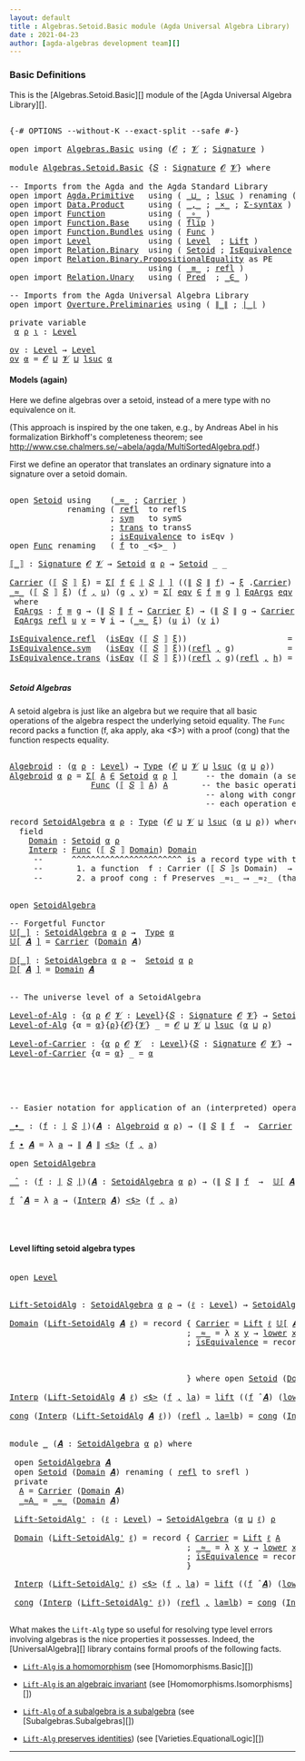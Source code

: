 ```yaml
---
layout: default
title : Algebras.Setoid.Basic module (Agda Universal Algebra Library)
date : 2021-04-23
author: [agda-algebras development team][]
---
```


### Basic Definitions

This is the [Algebras.Setoid.Basic][] module of the [Agda Universal Algebra Library][].

<pre class="Agda">

<a id="283" class="Symbol">{-#</a> <a id="287" class="Keyword">OPTIONS</a> <a id="295" class="Pragma">--without-K</a> <a id="307" class="Pragma">--exact-split</a> <a id="321" class="Pragma">--safe</a> <a id="328" class="Symbol">#-}</a>

<a id="333" class="Keyword">open</a> <a id="338" class="Keyword">import</a> <a id="345" href="Algebras.Basic.html" class="Module">Algebras.Basic</a> <a id="360" class="Keyword">using</a> <a id="366" class="Symbol">(</a><a id="367" href="Algebras.Basic.html#1210" class="Generalizable">𝓞</a> <a id="369" class="Symbol">;</a> <a id="371" href="Algebras.Basic.html#1212" class="Generalizable">𝓥</a> <a id="373" class="Symbol">;</a> <a id="375" href="Algebras.Basic.html#3576" class="Function">Signature</a> <a id="385" class="Symbol">)</a>

<a id="388" class="Keyword">module</a> <a id="395" href="Algebras.Setoid.Basic.html" class="Module">Algebras.Setoid.Basic</a> <a id="417" class="Symbol">{</a><a id="418" href="Algebras.Setoid.Basic.html#418" class="Bound">𝑆</a> <a id="420" class="Symbol">:</a> <a id="422" href="Algebras.Basic.html#3576" class="Function">Signature</a> <a id="432" href="Algebras.Basic.html#1210" class="Generalizable">𝓞</a> <a id="434" href="Algebras.Basic.html#1212" class="Generalizable">𝓥</a><a id="435" class="Symbol">}</a> <a id="437" class="Keyword">where</a>

<a id="444" class="Comment">-- Imports from the Agda and the Agda Standard Library</a>
<a id="499" class="Keyword">open</a> <a id="504" class="Keyword">import</a> <a id="511" href="Agda.Primitive.html" class="Module">Agda.Primitive</a>   <a id="528" class="Keyword">using</a> <a id="534" class="Symbol">(</a> <a id="536" href="Agda.Primitive.html#810" class="Primitive Operator">_⊔_</a> <a id="540" class="Symbol">;</a> <a id="542" href="Agda.Primitive.html#780" class="Primitive">lsuc</a> <a id="547" class="Symbol">)</a> <a id="549" class="Keyword">renaming</a> <a id="558" class="Symbol">(</a> <a id="560" href="Agda.Primitive.html#326" class="Primitive">Set</a> <a id="564" class="Symbol">to</a> <a id="567" class="Primitive">Type</a> <a id="572" class="Symbol">)</a>
<a id="574" class="Keyword">open</a> <a id="579" class="Keyword">import</a> <a id="586" href="Data.Product.html" class="Module">Data.Product</a>     <a id="603" class="Keyword">using</a> <a id="609" class="Symbol">(</a> <a id="611" href="Agda.Builtin.Sigma.html#236" class="InductiveConstructor Operator">_,_</a> <a id="615" class="Symbol">;</a> <a id="617" href="Data.Product.html#1167" class="Function Operator">_×_</a> <a id="621" class="Symbol">;</a> <a id="623" href="Data.Product.html#916" class="Function">Σ-syntax</a> <a id="632" class="Symbol">)</a>
<a id="634" class="Keyword">open</a> <a id="639" class="Keyword">import</a> <a id="646" href="Function.html" class="Module">Function</a>         <a id="663" class="Keyword">using</a> <a id="669" class="Symbol">(</a> <a id="671" href="Function.Base.html#1031" class="Function Operator">_∘_</a> <a id="675" class="Symbol">)</a>
<a id="677" class="Keyword">open</a> <a id="682" class="Keyword">import</a> <a id="689" href="Function.Base.html" class="Module">Function.Base</a>    <a id="706" class="Keyword">using</a> <a id="712" class="Symbol">(</a> <a id="714" href="Function.Base.html#1554" class="Function">flip</a> <a id="719" class="Symbol">)</a>
<a id="721" class="Keyword">open</a> <a id="726" class="Keyword">import</a> <a id="733" href="Function.Bundles.html" class="Module">Function.Bundles</a> <a id="750" class="Keyword">using</a> <a id="756" class="Symbol">(</a> <a id="758" href="Function.Bundles.html#1868" class="Record">Func</a> <a id="763" class="Symbol">)</a>
<a id="765" class="Keyword">open</a> <a id="770" class="Keyword">import</a> <a id="777" href="Level.html" class="Module">Level</a>            <a id="794" class="Keyword">using</a> <a id="800" class="Symbol">(</a> <a id="802" href="Agda.Primitive.html#597" class="Postulate">Level</a>  <a id="809" class="Symbol">;</a> <a id="811" href="Level.html#400" class="Record">Lift</a> <a id="816" class="Symbol">)</a>
<a id="818" class="Keyword">open</a> <a id="823" class="Keyword">import</a> <a id="830" href="Relation.Binary.html" class="Module">Relation.Binary</a>  <a id="847" class="Keyword">using</a> <a id="853" class="Symbol">(</a> <a id="855" href="Relation.Binary.Bundles.html#1009" class="Record">Setoid</a> <a id="862" class="Symbol">;</a> <a id="864" href="Relation.Binary.Structures.html#1522" class="Record">IsEquivalence</a> <a id="878" class="Symbol">)</a>
<a id="880" class="Keyword">open</a> <a id="885" class="Keyword">import</a> <a id="892" href="Relation.Binary.PropositionalEquality.html" class="Module">Relation.Binary.PropositionalEquality</a> <a id="930" class="Symbol">as</a> <a id="933" class="Module">PE</a>
                             <a id="965" class="Keyword">using</a> <a id="971" class="Symbol">(</a> <a id="973" href="Agda.Builtin.Equality.html#151" class="Datatype Operator">_≡_</a> <a id="977" class="Symbol">;</a> <a id="979" href="Agda.Builtin.Equality.html#208" class="InductiveConstructor">refl</a> <a id="984" class="Symbol">)</a>
<a id="986" class="Keyword">open</a> <a id="991" class="Keyword">import</a> <a id="998" href="Relation.Unary.html" class="Module">Relation.Unary</a>   <a id="1015" class="Keyword">using</a> <a id="1021" class="Symbol">(</a> <a id="1023" href="Relation.Unary.html#1101" class="Function">Pred</a>  <a id="1029" class="Symbol">;</a> <a id="1031" href="Relation.Unary.html#1523" class="Function Operator">_∈_</a> <a id="1035" class="Symbol">)</a>

<a id="1038" class="Comment">-- Imports from the Agda Universal Algebra Library</a>
<a id="1089" class="Keyword">open</a> <a id="1094" class="Keyword">import</a> <a id="1101" href="Overture.Preliminaries.html" class="Module">Overture.Preliminaries</a> <a id="1124" class="Keyword">using</a> <a id="1130" class="Symbol">(</a> <a id="1132" href="Overture.Preliminaries.html#4193" class="Function Operator">∥_∥</a> <a id="1136" class="Symbol">;</a> <a id="1138" href="Overture.Preliminaries.html#4155" class="Function Operator">∣_∣</a> <a id="1142" class="Symbol">)</a>

<a id="1145" class="Keyword">private</a> <a id="1153" class="Keyword">variable</a>
 <a id="1163" href="Algebras.Setoid.Basic.html#1163" class="Generalizable">α</a> <a id="1165" href="Algebras.Setoid.Basic.html#1165" class="Generalizable">ρ</a> <a id="1167" href="Algebras.Setoid.Basic.html#1167" class="Generalizable">ι</a> <a id="1169" class="Symbol">:</a> <a id="1171" href="Agda.Primitive.html#597" class="Postulate">Level</a>

<a id="ov"></a><a id="1178" href="Algebras.Setoid.Basic.html#1178" class="Function">ov</a> <a id="1181" class="Symbol">:</a> <a id="1183" href="Agda.Primitive.html#597" class="Postulate">Level</a> <a id="1189" class="Symbol">→</a> <a id="1191" href="Agda.Primitive.html#597" class="Postulate">Level</a>
<a id="1197" href="Algebras.Setoid.Basic.html#1178" class="Function">ov</a> <a id="1200" href="Algebras.Setoid.Basic.html#1200" class="Bound">α</a> <a id="1202" class="Symbol">=</a> <a id="1204" href="Algebras.Setoid.Basic.html#432" class="Bound">𝓞</a> <a id="1206" href="Agda.Primitive.html#810" class="Primitive Operator">⊔</a> <a id="1208" href="Algebras.Setoid.Basic.html#434" class="Bound">𝓥</a> <a id="1210" href="Agda.Primitive.html#810" class="Primitive Operator">⊔</a> <a id="1212" href="Agda.Primitive.html#780" class="Primitive">lsuc</a> <a id="1217" href="Algebras.Setoid.Basic.html#1200" class="Bound">α</a>
</pre>

#### Models (again)

Here we define algebras over a setoid, instead of a mere type with no equivalence on it.

(This approach is inspired by the one taken, e.g., by Andreas Abel in his formalization Birkhoff's completeness theorem; see http://www.cse.chalmers.se/~abela/agda/MultiSortedAlgebra.pdf.)

First we define an operator that translates an ordinary signature into a signature over a setoid domain.

<pre class="Agda">

<a id="1652" class="Keyword">open</a> <a id="1657" href="Relation.Binary.Bundles.html#1009" class="Module">Setoid</a> <a id="1664" class="Keyword">using</a>    <a id="1673" class="Symbol">(</a><a id="1674" href="Relation.Binary.Bundles.html#1098" class="Field Operator">_≈_</a> <a id="1678" class="Symbol">;</a> <a id="1680" href="Relation.Binary.Bundles.html#1072" class="Field">Carrier</a> <a id="1688" class="Symbol">)</a>
            <a id="1702" class="Keyword">renaming</a> <a id="1711" class="Symbol">(</a> <a id="1713" href="Relation.Binary.Structures.html#1568" class="Function">refl</a>  <a id="1719" class="Symbol">to</a> <a id="1722" class="Function">reflS</a>
                     <a id="1749" class="Symbol">;</a> <a id="1751" href="Relation.Binary.Structures.html#1594" class="Function">sym</a>   <a id="1757" class="Symbol">to</a> <a id="1760" class="Function">symS</a>
                     <a id="1786" class="Symbol">;</a> <a id="1788" href="Relation.Binary.Structures.html#1620" class="Function">trans</a> <a id="1794" class="Symbol">to</a> <a id="1797" class="Function">transS</a>
                     <a id="1825" class="Symbol">;</a> <a id="1827" href="Relation.Binary.Bundles.html#1132" class="Field">isEquivalence</a> <a id="1841" class="Symbol">to</a> <a id="1844" class="Field">isEqv</a> <a id="1850" class="Symbol">)</a>
<a id="1852" class="Keyword">open</a> <a id="1857" href="Function.Bundles.html#1868" class="Module">Func</a> <a id="1862" class="Keyword">renaming</a>   <a id="1873" class="Symbol">(</a> <a id="1875" href="Function.Bundles.html#1919" class="Field">f</a> <a id="1877" class="Symbol">to</a> <a id="1880" class="Field">_&lt;$&gt;_</a> <a id="1886" class="Symbol">)</a>

<a id="⟦_⟧"></a><a id="1889" href="Algebras.Setoid.Basic.html#1889" class="Function Operator">⟦_⟧</a> <a id="1893" class="Symbol">:</a> <a id="1895" href="Algebras.Basic.html#3576" class="Function">Signature</a> <a id="1905" href="Algebras.Setoid.Basic.html#432" class="Bound">𝓞</a> <a id="1907" href="Algebras.Setoid.Basic.html#434" class="Bound">𝓥</a> <a id="1909" class="Symbol">→</a> <a id="1911" href="Relation.Binary.Bundles.html#1009" class="Record">Setoid</a> <a id="1918" href="Algebras.Setoid.Basic.html#1163" class="Generalizable">α</a> <a id="1920" href="Algebras.Setoid.Basic.html#1165" class="Generalizable">ρ</a> <a id="1922" class="Symbol">→</a> <a id="1924" href="Relation.Binary.Bundles.html#1009" class="Record">Setoid</a> <a id="1931" class="Symbol">_</a> <a id="1933" class="Symbol">_</a>

<a id="1936" href="Relation.Binary.Bundles.html#1072" class="Field">Carrier</a> <a id="1944" class="Symbol">(</a><a id="1945" href="Algebras.Setoid.Basic.html#1889" class="Function Operator">⟦</a> <a id="1947" href="Algebras.Setoid.Basic.html#1947" class="Bound">𝑆</a> <a id="1949" href="Algebras.Setoid.Basic.html#1889" class="Function Operator">⟧</a> <a id="1951" href="Algebras.Setoid.Basic.html#1951" class="Bound">ξ</a><a id="1952" class="Symbol">)</a> <a id="1954" class="Symbol">=</a> <a id="1956" href="Data.Product.html#916" class="Function">Σ[</a> <a id="1959" href="Algebras.Setoid.Basic.html#1959" class="Bound">f</a> <a id="1961" href="Data.Product.html#916" class="Function">∈</a> <a id="1963" href="Overture.Preliminaries.html#4155" class="Function Operator">∣</a> <a id="1965" href="Algebras.Setoid.Basic.html#1947" class="Bound">𝑆</a> <a id="1967" href="Overture.Preliminaries.html#4155" class="Function Operator">∣</a> <a id="1969" href="Data.Product.html#916" class="Function">]</a> <a id="1971" class="Symbol">((</a><a id="1973" href="Overture.Preliminaries.html#4193" class="Function Operator">∥</a> <a id="1975" href="Algebras.Setoid.Basic.html#1947" class="Bound">𝑆</a> <a id="1977" href="Overture.Preliminaries.html#4193" class="Function Operator">∥</a> <a id="1979" href="Algebras.Setoid.Basic.html#1959" class="Bound">f</a><a id="1980" class="Symbol">)</a> <a id="1982" class="Symbol">→</a> <a id="1984" href="Algebras.Setoid.Basic.html#1951" class="Bound">ξ</a> <a id="1986" class="Symbol">.</a><a id="1987" href="Relation.Binary.Bundles.html#1072" class="Field">Carrier</a><a id="1994" class="Symbol">)</a>
<a id="1996" href="Relation.Binary.Bundles.html#1098" class="Field Operator">_≈_</a> <a id="2000" class="Symbol">(</a><a id="2001" href="Algebras.Setoid.Basic.html#1889" class="Function Operator">⟦</a> <a id="2003" href="Algebras.Setoid.Basic.html#2003" class="Bound">𝑆</a> <a id="2005" href="Algebras.Setoid.Basic.html#1889" class="Function Operator">⟧</a> <a id="2007" href="Algebras.Setoid.Basic.html#2007" class="Bound">ξ</a><a id="2008" class="Symbol">)</a> <a id="2010" class="Symbol">(</a><a id="2011" href="Algebras.Setoid.Basic.html#2011" class="Bound">f</a> <a id="2013" href="Agda.Builtin.Sigma.html#236" class="InductiveConstructor Operator">,</a> <a id="2015" href="Algebras.Setoid.Basic.html#2015" class="Bound">u</a><a id="2016" class="Symbol">)</a> <a id="2018" class="Symbol">(</a><a id="2019" href="Algebras.Setoid.Basic.html#2019" class="Bound">g</a> <a id="2021" href="Agda.Builtin.Sigma.html#236" class="InductiveConstructor Operator">,</a> <a id="2023" href="Algebras.Setoid.Basic.html#2023" class="Bound">v</a><a id="2024" class="Symbol">)</a> <a id="2026" class="Symbol">=</a> <a id="2028" href="Data.Product.html#916" class="Function">Σ[</a> <a id="2031" href="Algebras.Setoid.Basic.html#2031" class="Bound">eqv</a> <a id="2035" href="Data.Product.html#916" class="Function">∈</a> <a id="2037" href="Algebras.Setoid.Basic.html#2011" class="Bound">f</a> <a id="2039" href="Agda.Builtin.Equality.html#151" class="Datatype Operator">≡</a> <a id="2041" href="Algebras.Setoid.Basic.html#2019" class="Bound">g</a> <a id="2043" href="Data.Product.html#916" class="Function">]</a> <a id="2045" href="Algebras.Setoid.Basic.html#2068" class="Function">EqArgs</a> <a id="2052" href="Algebras.Setoid.Basic.html#2031" class="Bound">eqv</a> <a id="2056" href="Algebras.Setoid.Basic.html#2015" class="Bound">u</a> <a id="2058" href="Algebras.Setoid.Basic.html#2023" class="Bound">v</a>
 <a id="2061" class="Keyword">where</a>
 <a id="2068" href="Algebras.Setoid.Basic.html#2068" class="Function">EqArgs</a> <a id="2075" class="Symbol">:</a> <a id="2077" href="Algebras.Setoid.Basic.html#2011" class="Bound">f</a> <a id="2079" href="Agda.Builtin.Equality.html#151" class="Datatype Operator">≡</a> <a id="2081" href="Algebras.Setoid.Basic.html#2019" class="Bound">g</a> <a id="2083" class="Symbol">→</a> <a id="2085" class="Symbol">(</a><a id="2086" href="Overture.Preliminaries.html#4193" class="Function Operator">∥</a> <a id="2088" href="Algebras.Setoid.Basic.html#2003" class="Bound">𝑆</a> <a id="2090" href="Overture.Preliminaries.html#4193" class="Function Operator">∥</a> <a id="2092" href="Algebras.Setoid.Basic.html#2011" class="Bound">f</a> <a id="2094" class="Symbol">→</a> <a id="2096" href="Relation.Binary.Bundles.html#1072" class="Field">Carrier</a> <a id="2104" href="Algebras.Setoid.Basic.html#2007" class="Bound">ξ</a><a id="2105" class="Symbol">)</a> <a id="2107" class="Symbol">→</a> <a id="2109" class="Symbol">(</a><a id="2110" href="Overture.Preliminaries.html#4193" class="Function Operator">∥</a> <a id="2112" href="Algebras.Setoid.Basic.html#2003" class="Bound">𝑆</a> <a id="2114" href="Overture.Preliminaries.html#4193" class="Function Operator">∥</a> <a id="2116" href="Algebras.Setoid.Basic.html#2019" class="Bound">g</a> <a id="2118" class="Symbol">→</a> <a id="2120" href="Relation.Binary.Bundles.html#1072" class="Field">Carrier</a> <a id="2128" href="Algebras.Setoid.Basic.html#2007" class="Bound">ξ</a><a id="2129" class="Symbol">)</a> <a id="2131" class="Symbol">→</a> <a id="2133" href="Algebras.Setoid.Basic.html#567" class="Primitive">Type</a> <a id="2138" class="Symbol">_</a>
 <a id="2141" href="Algebras.Setoid.Basic.html#2068" class="Function">EqArgs</a> <a id="2148" href="Agda.Builtin.Equality.html#208" class="InductiveConstructor">refl</a> <a id="2153" href="Algebras.Setoid.Basic.html#2153" class="Bound">u</a> <a id="2155" href="Algebras.Setoid.Basic.html#2155" class="Bound">v</a> <a id="2157" class="Symbol">=</a> <a id="2159" class="Symbol">∀</a> <a id="2161" href="Algebras.Setoid.Basic.html#2161" class="Bound">i</a> <a id="2163" class="Symbol">→</a> <a id="2165" class="Symbol">(</a><a id="2166" href="Relation.Binary.Bundles.html#1098" class="Field Operator">_≈_</a> <a id="2170" href="Algebras.Setoid.Basic.html#2007" class="Bound">ξ</a><a id="2171" class="Symbol">)</a> <a id="2173" class="Symbol">(</a><a id="2174" href="Algebras.Setoid.Basic.html#2153" class="Bound">u</a> <a id="2176" href="Algebras.Setoid.Basic.html#2161" class="Bound">i</a><a id="2177" class="Symbol">)</a> <a id="2179" class="Symbol">(</a><a id="2180" href="Algebras.Setoid.Basic.html#2155" class="Bound">v</a> <a id="2182" href="Algebras.Setoid.Basic.html#2161" class="Bound">i</a><a id="2183" class="Symbol">)</a>

<a id="2186" href="Relation.Binary.Structures.html#1568" class="Field">IsEquivalence.refl</a>  <a id="2206" class="Symbol">(</a><a id="2207" href="Algebras.Setoid.Basic.html#1844" class="Field">isEqv</a> <a id="2213" class="Symbol">(</a><a id="2214" href="Algebras.Setoid.Basic.html#1889" class="Function Operator">⟦</a> <a id="2216" href="Algebras.Setoid.Basic.html#2216" class="Bound">𝑆</a> <a id="2218" href="Algebras.Setoid.Basic.html#1889" class="Function Operator">⟧</a> <a id="2220" href="Algebras.Setoid.Basic.html#2220" class="Bound">ξ</a><a id="2221" class="Symbol">))</a>                     <a id="2244" class="Symbol">=</a> <a id="2246" href="Agda.Builtin.Equality.html#208" class="InductiveConstructor">refl</a> <a id="2251" href="Agda.Builtin.Sigma.html#236" class="InductiveConstructor Operator">,</a> <a id="2253" class="Symbol">λ</a> <a id="2255" href="Algebras.Setoid.Basic.html#2255" class="Bound">_</a> <a id="2257" class="Symbol">→</a> <a id="2259" href="Algebras.Setoid.Basic.html#1722" class="Function">reflS</a>  <a id="2266" href="Algebras.Setoid.Basic.html#2220" class="Bound">ξ</a>
<a id="2268" href="Relation.Binary.Structures.html#1594" class="Field">IsEquivalence.sym</a>   <a id="2288" class="Symbol">(</a><a id="2289" href="Algebras.Setoid.Basic.html#1844" class="Field">isEqv</a> <a id="2295" class="Symbol">(</a><a id="2296" href="Algebras.Setoid.Basic.html#1889" class="Function Operator">⟦</a> <a id="2298" href="Algebras.Setoid.Basic.html#2298" class="Bound">𝑆</a> <a id="2300" href="Algebras.Setoid.Basic.html#1889" class="Function Operator">⟧</a> <a id="2302" href="Algebras.Setoid.Basic.html#2302" class="Bound">ξ</a><a id="2303" class="Symbol">))(</a><a id="2306" href="Agda.Builtin.Equality.html#208" class="InductiveConstructor">refl</a> <a id="2311" href="Agda.Builtin.Sigma.html#236" class="InductiveConstructor Operator">,</a> <a id="2313" href="Algebras.Setoid.Basic.html#2313" class="Bound">g</a><a id="2314" class="Symbol">)</a>           <a id="2326" class="Symbol">=</a> <a id="2328" href="Agda.Builtin.Equality.html#208" class="InductiveConstructor">refl</a> <a id="2333" href="Agda.Builtin.Sigma.html#236" class="InductiveConstructor Operator">,</a> <a id="2335" class="Symbol">λ</a> <a id="2337" href="Algebras.Setoid.Basic.html#2337" class="Bound">i</a> <a id="2339" class="Symbol">→</a> <a id="2341" href="Algebras.Setoid.Basic.html#1760" class="Function">symS</a>   <a id="2348" href="Algebras.Setoid.Basic.html#2302" class="Bound">ξ</a> <a id="2350" class="Symbol">(</a><a id="2351" href="Algebras.Setoid.Basic.html#2313" class="Bound">g</a> <a id="2353" href="Algebras.Setoid.Basic.html#2337" class="Bound">i</a><a id="2354" class="Symbol">)</a>
<a id="2356" href="Relation.Binary.Structures.html#1620" class="Field">IsEquivalence.trans</a> <a id="2376" class="Symbol">(</a><a id="2377" href="Algebras.Setoid.Basic.html#1844" class="Field">isEqv</a> <a id="2383" class="Symbol">(</a><a id="2384" href="Algebras.Setoid.Basic.html#1889" class="Function Operator">⟦</a> <a id="2386" href="Algebras.Setoid.Basic.html#2386" class="Bound">𝑆</a> <a id="2388" href="Algebras.Setoid.Basic.html#1889" class="Function Operator">⟧</a> <a id="2390" href="Algebras.Setoid.Basic.html#2390" class="Bound">ξ</a><a id="2391" class="Symbol">))(</a><a id="2394" href="Agda.Builtin.Equality.html#208" class="InductiveConstructor">refl</a> <a id="2399" href="Agda.Builtin.Sigma.html#236" class="InductiveConstructor Operator">,</a> <a id="2401" href="Algebras.Setoid.Basic.html#2401" class="Bound">g</a><a id="2402" class="Symbol">)(</a><a id="2404" href="Agda.Builtin.Equality.html#208" class="InductiveConstructor">refl</a> <a id="2409" href="Agda.Builtin.Sigma.html#236" class="InductiveConstructor Operator">,</a> <a id="2411" href="Algebras.Setoid.Basic.html#2411" class="Bound">h</a><a id="2412" class="Symbol">)</a> <a id="2414" class="Symbol">=</a> <a id="2416" href="Agda.Builtin.Equality.html#208" class="InductiveConstructor">refl</a> <a id="2421" href="Agda.Builtin.Sigma.html#236" class="InductiveConstructor Operator">,</a> <a id="2423" class="Symbol">λ</a> <a id="2425" href="Algebras.Setoid.Basic.html#2425" class="Bound">i</a> <a id="2427" class="Symbol">→</a> <a id="2429" href="Algebras.Setoid.Basic.html#1797" class="Function">transS</a> <a id="2436" href="Algebras.Setoid.Basic.html#2390" class="Bound">ξ</a> <a id="2438" class="Symbol">(</a><a id="2439" href="Algebras.Setoid.Basic.html#2401" class="Bound">g</a> <a id="2441" href="Algebras.Setoid.Basic.html#2425" class="Bound">i</a><a id="2442" class="Symbol">)</a> <a id="2444" class="Symbol">(</a><a id="2445" href="Algebras.Setoid.Basic.html#2411" class="Bound">h</a> <a id="2447" href="Algebras.Setoid.Basic.html#2425" class="Bound">i</a><a id="2448" class="Symbol">)</a>

</pre>


##### Setoid Algebras

A setoid algebra is just like an algebra but we require that all basic operations of the algebra respect the underlying setoid equality.
The `Func` record packs a function (f, aka apply, aka _<$>_) with a proof (cong) that the function respects equality.

<pre class="Agda">

<a id="Algebroid"></a><a id="2757" href="Algebras.Setoid.Basic.html#2757" class="Function">Algebroid</a> <a id="2767" class="Symbol">:</a> <a id="2769" class="Symbol">(</a><a id="2770" href="Algebras.Setoid.Basic.html#2770" class="Bound">α</a> <a id="2772" href="Algebras.Setoid.Basic.html#2772" class="Bound">ρ</a> <a id="2774" class="Symbol">:</a> <a id="2776" href="Agda.Primitive.html#597" class="Postulate">Level</a><a id="2781" class="Symbol">)</a> <a id="2783" class="Symbol">→</a> <a id="2785" href="Algebras.Setoid.Basic.html#567" class="Primitive">Type</a> <a id="2790" class="Symbol">(</a><a id="2791" href="Algebras.Setoid.Basic.html#432" class="Bound">𝓞</a> <a id="2793" href="Agda.Primitive.html#810" class="Primitive Operator">⊔</a> <a id="2795" href="Algebras.Setoid.Basic.html#434" class="Bound">𝓥</a> <a id="2797" href="Agda.Primitive.html#810" class="Primitive Operator">⊔</a> <a id="2799" href="Agda.Primitive.html#780" class="Primitive">lsuc</a> <a id="2804" class="Symbol">(</a><a id="2805" href="Algebras.Setoid.Basic.html#2770" class="Bound">α</a> <a id="2807" href="Agda.Primitive.html#810" class="Primitive Operator">⊔</a> <a id="2809" href="Algebras.Setoid.Basic.html#2772" class="Bound">ρ</a><a id="2810" class="Symbol">))</a>
<a id="2813" href="Algebras.Setoid.Basic.html#2757" class="Function">Algebroid</a> <a id="2823" href="Algebras.Setoid.Basic.html#2823" class="Bound">α</a> <a id="2825" href="Algebras.Setoid.Basic.html#2825" class="Bound">ρ</a> <a id="2827" class="Symbol">=</a> <a id="2829" href="Data.Product.html#916" class="Function">Σ[</a> <a id="2832" href="Algebras.Setoid.Basic.html#2832" class="Bound">A</a> <a id="2834" href="Data.Product.html#916" class="Function">∈</a> <a id="2836" href="Relation.Binary.Bundles.html#1009" class="Record">Setoid</a> <a id="2843" href="Algebras.Setoid.Basic.html#2823" class="Bound">α</a> <a id="2845" href="Algebras.Setoid.Basic.html#2825" class="Bound">ρ</a> <a id="2847" href="Data.Product.html#916" class="Function">]</a>      <a id="2854" class="Comment">-- the domain (a setoid)</a>
                 <a id="2896" href="Function.Bundles.html#1868" class="Record">Func</a> <a id="2901" class="Symbol">(</a><a id="2902" href="Algebras.Setoid.Basic.html#1889" class="Function Operator">⟦</a> <a id="2904" href="Algebras.Setoid.Basic.html#418" class="Bound">𝑆</a> <a id="2906" href="Algebras.Setoid.Basic.html#1889" class="Function Operator">⟧</a> <a id="2908" href="Algebras.Setoid.Basic.html#2832" class="Bound">A</a><a id="2909" class="Symbol">)</a> <a id="2911" href="Algebras.Setoid.Basic.html#2832" class="Bound">A</a>       <a id="2919" class="Comment">-- the basic operations,</a>
                                         <a id="2985" class="Comment">-- along with congruence proofs that</a>
                                         <a id="3063" class="Comment">-- each operation espects setoid equality</a>

<a id="3106" class="Keyword">record</a> <a id="SetoidAlgebra"></a><a id="3113" href="Algebras.Setoid.Basic.html#3113" class="Record">SetoidAlgebra</a> <a id="3127" href="Algebras.Setoid.Basic.html#3127" class="Bound">α</a> <a id="3129" href="Algebras.Setoid.Basic.html#3129" class="Bound">ρ</a> <a id="3131" class="Symbol">:</a> <a id="3133" href="Algebras.Setoid.Basic.html#567" class="Primitive">Type</a> <a id="3138" class="Symbol">(</a><a id="3139" href="Algebras.Setoid.Basic.html#432" class="Bound">𝓞</a> <a id="3141" href="Agda.Primitive.html#810" class="Primitive Operator">⊔</a> <a id="3143" href="Algebras.Setoid.Basic.html#434" class="Bound">𝓥</a> <a id="3145" href="Agda.Primitive.html#810" class="Primitive Operator">⊔</a> <a id="3147" href="Agda.Primitive.html#780" class="Primitive">lsuc</a> <a id="3152" class="Symbol">(</a><a id="3153" href="Algebras.Setoid.Basic.html#3127" class="Bound">α</a> <a id="3155" href="Agda.Primitive.html#810" class="Primitive Operator">⊔</a> <a id="3157" href="Algebras.Setoid.Basic.html#3129" class="Bound">ρ</a><a id="3158" class="Symbol">))</a> <a id="3161" class="Keyword">where</a>
  <a id="3169" class="Keyword">field</a>
    <a id="SetoidAlgebra.Domain"></a><a id="3179" href="Algebras.Setoid.Basic.html#3179" class="Field">Domain</a> <a id="3186" class="Symbol">:</a> <a id="3188" href="Relation.Binary.Bundles.html#1009" class="Record">Setoid</a> <a id="3195" href="Algebras.Setoid.Basic.html#3127" class="Bound">α</a> <a id="3197" href="Algebras.Setoid.Basic.html#3129" class="Bound">ρ</a>
    <a id="SetoidAlgebra.Interp"></a><a id="3203" href="Algebras.Setoid.Basic.html#3203" class="Field">Interp</a> <a id="3210" class="Symbol">:</a> <a id="3212" href="Function.Bundles.html#1868" class="Record">Func</a> <a id="3217" class="Symbol">(</a><a id="3218" href="Algebras.Setoid.Basic.html#1889" class="Function Operator">⟦</a> <a id="3220" href="Algebras.Setoid.Basic.html#418" class="Bound">𝑆</a> <a id="3222" href="Algebras.Setoid.Basic.html#1889" class="Function Operator">⟧</a> <a id="3224" href="Algebras.Setoid.Basic.html#3179" class="Field">Domain</a><a id="3230" class="Symbol">)</a> <a id="3232" href="Algebras.Setoid.Basic.html#3179" class="Field">Domain</a>
     <a id="3244" class="Comment">--      ^^^^^^^^^^^^^^^^^^^^^^^ is a record type with two fields:</a>
     <a id="3315" class="Comment">--       1. a function  f : Carrier (⟦ 𝑆 ⟧s Domain)  → Carrier Domain</a>
     <a id="3390" class="Comment">--       2. a proof cong : f Preserves _≈₁_ ⟶ _≈₂_ (that f preserves the setoid equalities)</a>


<a id="3484" class="Keyword">open</a> <a id="3489" href="Algebras.Setoid.Basic.html#3113" class="Module">SetoidAlgebra</a>

<a id="3504" class="Comment">-- Forgetful Functor</a>
<a id="𝕌[_]"></a><a id="3525" href="Algebras.Setoid.Basic.html#3525" class="Function Operator">𝕌[_]</a> <a id="3530" class="Symbol">:</a> <a id="3532" href="Algebras.Setoid.Basic.html#3113" class="Record">SetoidAlgebra</a> <a id="3546" href="Algebras.Setoid.Basic.html#1163" class="Generalizable">α</a> <a id="3548" href="Algebras.Setoid.Basic.html#1165" class="Generalizable">ρ</a> <a id="3550" class="Symbol">→</a>  <a id="3553" href="Algebras.Setoid.Basic.html#567" class="Primitive">Type</a> <a id="3558" href="Algebras.Setoid.Basic.html#1163" class="Generalizable">α</a>
<a id="3560" href="Algebras.Setoid.Basic.html#3525" class="Function Operator">𝕌[</a> <a id="3563" href="Algebras.Setoid.Basic.html#3563" class="Bound">𝑨</a> <a id="3565" href="Algebras.Setoid.Basic.html#3525" class="Function Operator">]</a> <a id="3567" class="Symbol">=</a> <a id="3569" href="Relation.Binary.Bundles.html#1072" class="Field">Carrier</a> <a id="3577" class="Symbol">(</a><a id="3578" href="Algebras.Setoid.Basic.html#3179" class="Field">Domain</a> <a id="3585" href="Algebras.Setoid.Basic.html#3563" class="Bound">𝑨</a><a id="3586" class="Symbol">)</a>

<a id="𝔻[_]"></a><a id="3589" href="Algebras.Setoid.Basic.html#3589" class="Function Operator">𝔻[_]</a> <a id="3594" class="Symbol">:</a> <a id="3596" href="Algebras.Setoid.Basic.html#3113" class="Record">SetoidAlgebra</a> <a id="3610" href="Algebras.Setoid.Basic.html#1163" class="Generalizable">α</a> <a id="3612" href="Algebras.Setoid.Basic.html#1165" class="Generalizable">ρ</a> <a id="3614" class="Symbol">→</a>  <a id="3617" href="Relation.Binary.Bundles.html#1009" class="Record">Setoid</a> <a id="3624" href="Algebras.Setoid.Basic.html#1163" class="Generalizable">α</a> <a id="3626" href="Algebras.Setoid.Basic.html#1165" class="Generalizable">ρ</a>
<a id="3628" href="Algebras.Setoid.Basic.html#3589" class="Function Operator">𝔻[</a> <a id="3631" href="Algebras.Setoid.Basic.html#3631" class="Bound">𝑨</a> <a id="3633" href="Algebras.Setoid.Basic.html#3589" class="Function Operator">]</a> <a id="3635" class="Symbol">=</a> <a id="3637" href="Algebras.Setoid.Basic.html#3179" class="Field">Domain</a> <a id="3644" href="Algebras.Setoid.Basic.html#3631" class="Bound">𝑨</a>


<a id="3648" class="Comment">-- The universe level of a SetoidAlgebra</a>

<a id="Level-of-Alg"></a><a id="3690" href="Algebras.Setoid.Basic.html#3690" class="Function">Level-of-Alg</a> <a id="3703" class="Symbol">:</a> <a id="3705" class="Symbol">{</a><a id="3706" href="Algebras.Setoid.Basic.html#3706" class="Bound">α</a> <a id="3708" href="Algebras.Setoid.Basic.html#3708" class="Bound">ρ</a> <a id="3710" href="Algebras.Setoid.Basic.html#3710" class="Bound">𝓞</a> <a id="3712" href="Algebras.Setoid.Basic.html#3712" class="Bound">𝓥</a> <a id="3714" class="Symbol">:</a> <a id="3716" href="Agda.Primitive.html#597" class="Postulate">Level</a><a id="3721" class="Symbol">}{</a><a id="3723" href="Algebras.Setoid.Basic.html#3723" class="Bound">𝑆</a> <a id="3725" class="Symbol">:</a> <a id="3727" href="Algebras.Basic.html#3576" class="Function">Signature</a> <a id="3737" href="Algebras.Setoid.Basic.html#3710" class="Bound">𝓞</a> <a id="3739" href="Algebras.Setoid.Basic.html#3712" class="Bound">𝓥</a><a id="3740" class="Symbol">}</a> <a id="3742" class="Symbol">→</a> <a id="3744" href="Algebras.Setoid.Basic.html#3113" class="Record">SetoidAlgebra</a> <a id="3758" href="Algebras.Setoid.Basic.html#3706" class="Bound">α</a> <a id="3760" href="Algebras.Setoid.Basic.html#3708" class="Bound">ρ</a> <a id="3762" class="Symbol">→</a> <a id="3764" href="Agda.Primitive.html#597" class="Postulate">Level</a>
<a id="3770" href="Algebras.Setoid.Basic.html#3690" class="Function">Level-of-Alg</a> <a id="3783" class="Symbol">{</a><a id="3784" class="Argument">α</a> <a id="3786" class="Symbol">=</a> <a id="3788" href="Algebras.Setoid.Basic.html#3788" class="Bound">α</a><a id="3789" class="Symbol">}{</a><a id="3791" href="Algebras.Setoid.Basic.html#3791" class="Bound">ρ</a><a id="3792" class="Symbol">}{</a><a id="3794" href="Algebras.Setoid.Basic.html#3794" class="Bound">𝓞</a><a id="3795" class="Symbol">}{</a><a id="3797" href="Algebras.Setoid.Basic.html#3797" class="Bound">𝓥</a><a id="3798" class="Symbol">}</a> <a id="3800" class="Symbol">_</a> <a id="3802" class="Symbol">=</a> <a id="3804" href="Algebras.Setoid.Basic.html#3794" class="Bound">𝓞</a> <a id="3806" href="Agda.Primitive.html#810" class="Primitive Operator">⊔</a> <a id="3808" href="Algebras.Setoid.Basic.html#3797" class="Bound">𝓥</a> <a id="3810" href="Agda.Primitive.html#810" class="Primitive Operator">⊔</a> <a id="3812" href="Agda.Primitive.html#780" class="Primitive">lsuc</a> <a id="3817" class="Symbol">(</a><a id="3818" href="Algebras.Setoid.Basic.html#3788" class="Bound">α</a> <a id="3820" href="Agda.Primitive.html#810" class="Primitive Operator">⊔</a> <a id="3822" href="Algebras.Setoid.Basic.html#3791" class="Bound">ρ</a><a id="3823" class="Symbol">)</a>

<a id="Level-of-Carrier"></a><a id="3826" href="Algebras.Setoid.Basic.html#3826" class="Function">Level-of-Carrier</a> <a id="3843" class="Symbol">:</a> <a id="3845" class="Symbol">{</a><a id="3846" href="Algebras.Setoid.Basic.html#3846" class="Bound">α</a> <a id="3848" href="Algebras.Setoid.Basic.html#3848" class="Bound">ρ</a> <a id="3850" href="Algebras.Setoid.Basic.html#3850" class="Bound">𝓞</a> <a id="3852" href="Algebras.Setoid.Basic.html#3852" class="Bound">𝓥</a>  <a id="3855" class="Symbol">:</a> <a id="3857" href="Agda.Primitive.html#597" class="Postulate">Level</a><a id="3862" class="Symbol">}{</a><a id="3864" href="Algebras.Setoid.Basic.html#3864" class="Bound">𝑆</a> <a id="3866" class="Symbol">:</a> <a id="3868" href="Algebras.Basic.html#3576" class="Function">Signature</a> <a id="3878" href="Algebras.Setoid.Basic.html#3850" class="Bound">𝓞</a> <a id="3880" href="Algebras.Setoid.Basic.html#3852" class="Bound">𝓥</a><a id="3881" class="Symbol">}</a> <a id="3883" class="Symbol">→</a> <a id="3885" href="Algebras.Setoid.Basic.html#3113" class="Record">SetoidAlgebra</a> <a id="3899" href="Algebras.Setoid.Basic.html#3846" class="Bound">α</a> <a id="3901" href="Algebras.Setoid.Basic.html#3848" class="Bound">ρ</a> <a id="3903" class="Symbol">→</a> <a id="3905" href="Agda.Primitive.html#597" class="Postulate">Level</a>
<a id="3911" href="Algebras.Setoid.Basic.html#3826" class="Function">Level-of-Carrier</a> <a id="3928" class="Symbol">{</a><a id="3929" class="Argument">α</a> <a id="3931" class="Symbol">=</a> <a id="3933" href="Algebras.Setoid.Basic.html#3933" class="Bound">α</a><a id="3934" class="Symbol">}</a> <a id="3936" class="Symbol">_</a> <a id="3938" class="Symbol">=</a> <a id="3940" href="Algebras.Setoid.Basic.html#3933" class="Bound">α</a>





<a id="3947" class="Comment">-- Easier notation for application of an (interpreted) operation symbol.</a>

<a id="_∙_"></a><a id="4021" href="Algebras.Setoid.Basic.html#4021" class="Function Operator">_∙_</a> <a id="4025" class="Symbol">:</a> <a id="4027" class="Symbol">(</a><a id="4028" href="Algebras.Setoid.Basic.html#4028" class="Bound">f</a> <a id="4030" class="Symbol">:</a> <a id="4032" href="Overture.Preliminaries.html#4155" class="Function Operator">∣</a> <a id="4034" href="Algebras.Setoid.Basic.html#418" class="Bound">𝑆</a> <a id="4036" href="Overture.Preliminaries.html#4155" class="Function Operator">∣</a><a id="4037" class="Symbol">)(</a><a id="4039" href="Algebras.Setoid.Basic.html#4039" class="Bound">𝑨</a> <a id="4041" class="Symbol">:</a> <a id="4043" href="Algebras.Setoid.Basic.html#2757" class="Function">Algebroid</a> <a id="4053" href="Algebras.Setoid.Basic.html#1163" class="Generalizable">α</a> <a id="4055" href="Algebras.Setoid.Basic.html#1165" class="Generalizable">ρ</a><a id="4056" class="Symbol">)</a> <a id="4058" class="Symbol">→</a> <a id="4060" class="Symbol">(</a><a id="4061" href="Overture.Preliminaries.html#4193" class="Function Operator">∥</a> <a id="4063" href="Algebras.Setoid.Basic.html#418" class="Bound">𝑆</a> <a id="4065" href="Overture.Preliminaries.html#4193" class="Function Operator">∥</a> <a id="4067" href="Algebras.Setoid.Basic.html#4028" class="Bound">f</a>  <a id="4070" class="Symbol">→</a>  <a id="4073" href="Relation.Binary.Bundles.html#1072" class="Field">Carrier</a> <a id="4081" href="Overture.Preliminaries.html#4155" class="Function Operator">∣</a> <a id="4083" href="Algebras.Setoid.Basic.html#4039" class="Bound">𝑨</a> <a id="4085" href="Overture.Preliminaries.html#4155" class="Function Operator">∣</a><a id="4086" class="Symbol">)</a> <a id="4088" class="Symbol">→</a> <a id="4090" href="Relation.Binary.Bundles.html#1072" class="Field">Carrier</a> <a id="4098" href="Overture.Preliminaries.html#4155" class="Function Operator">∣</a> <a id="4100" href="Algebras.Setoid.Basic.html#4039" class="Bound">𝑨</a> <a id="4102" href="Overture.Preliminaries.html#4155" class="Function Operator">∣</a>

<a id="4105" href="Algebras.Setoid.Basic.html#4105" class="Bound">f</a> <a id="4107" href="Algebras.Setoid.Basic.html#4021" class="Function Operator">∙</a> <a id="4109" href="Algebras.Setoid.Basic.html#4109" class="Bound">𝑨</a> <a id="4111" class="Symbol">=</a> <a id="4113" class="Symbol">λ</a> <a id="4115" href="Algebras.Setoid.Basic.html#4115" class="Bound">a</a> <a id="4117" class="Symbol">→</a> <a id="4119" href="Overture.Preliminaries.html#4193" class="Function Operator">∥</a> <a id="4121" href="Algebras.Setoid.Basic.html#4109" class="Bound">𝑨</a> <a id="4123" href="Overture.Preliminaries.html#4193" class="Function Operator">∥</a> <a id="4125" href="Algebras.Setoid.Basic.html#1880" class="Field Operator">&lt;$&gt;</a> <a id="4129" class="Symbol">(</a><a id="4130" href="Algebras.Setoid.Basic.html#4105" class="Bound">f</a> <a id="4132" href="Agda.Builtin.Sigma.html#236" class="InductiveConstructor Operator">,</a> <a id="4134" href="Algebras.Setoid.Basic.html#4115" class="Bound">a</a><a id="4135" class="Symbol">)</a>

<a id="4138" class="Keyword">open</a> <a id="4143" href="Algebras.Setoid.Basic.html#3113" class="Module">SetoidAlgebra</a>

<a id="_̂_"></a><a id="4158" href="Algebras.Setoid.Basic.html#4158" class="Function Operator">_̂_</a> <a id="4162" class="Symbol">:</a> <a id="4164" class="Symbol">(</a><a id="4165" href="Algebras.Setoid.Basic.html#4165" class="Bound">f</a> <a id="4167" class="Symbol">:</a> <a id="4169" href="Overture.Preliminaries.html#4155" class="Function Operator">∣</a> <a id="4171" href="Algebras.Setoid.Basic.html#418" class="Bound">𝑆</a> <a id="4173" href="Overture.Preliminaries.html#4155" class="Function Operator">∣</a><a id="4174" class="Symbol">)(</a><a id="4176" href="Algebras.Setoid.Basic.html#4176" class="Bound">𝑨</a> <a id="4178" class="Symbol">:</a> <a id="4180" href="Algebras.Setoid.Basic.html#3113" class="Record">SetoidAlgebra</a> <a id="4194" href="Algebras.Setoid.Basic.html#1163" class="Generalizable">α</a> <a id="4196" href="Algebras.Setoid.Basic.html#1165" class="Generalizable">ρ</a><a id="4197" class="Symbol">)</a> <a id="4199" class="Symbol">→</a> <a id="4201" class="Symbol">(</a><a id="4202" href="Overture.Preliminaries.html#4193" class="Function Operator">∥</a> <a id="4204" href="Algebras.Setoid.Basic.html#418" class="Bound">𝑆</a> <a id="4206" href="Overture.Preliminaries.html#4193" class="Function Operator">∥</a> <a id="4208" href="Algebras.Setoid.Basic.html#4165" class="Bound">f</a>  <a id="4211" class="Symbol">→</a>  <a id="4214" href="Algebras.Setoid.Basic.html#3525" class="Function Operator">𝕌[</a> <a id="4217" href="Algebras.Setoid.Basic.html#4176" class="Bound">𝑨</a> <a id="4219" href="Algebras.Setoid.Basic.html#3525" class="Function Operator">]</a><a id="4220" class="Symbol">)</a> <a id="4222" class="Symbol">→</a> <a id="4224" href="Algebras.Setoid.Basic.html#3525" class="Function Operator">𝕌[</a> <a id="4227" href="Algebras.Setoid.Basic.html#4176" class="Bound">𝑨</a> <a id="4229" href="Algebras.Setoid.Basic.html#3525" class="Function Operator">]</a>

<a id="4232" href="Algebras.Setoid.Basic.html#4232" class="Bound">f</a> <a id="4234" href="Algebras.Setoid.Basic.html#4158" class="Function Operator">̂</a> <a id="4236" href="Algebras.Setoid.Basic.html#4236" class="Bound">𝑨</a> <a id="4238" class="Symbol">=</a> <a id="4240" class="Symbol">λ</a> <a id="4242" href="Algebras.Setoid.Basic.html#4242" class="Bound">a</a> <a id="4244" class="Symbol">→</a> <a id="4246" class="Symbol">(</a><a id="4247" href="Algebras.Setoid.Basic.html#3203" class="Field">Interp</a> <a id="4254" href="Algebras.Setoid.Basic.html#4236" class="Bound">𝑨</a><a id="4255" class="Symbol">)</a> <a id="4257" href="Algebras.Setoid.Basic.html#1880" class="Field Operator">&lt;$&gt;</a> <a id="4261" class="Symbol">(</a><a id="4262" href="Algebras.Setoid.Basic.html#4232" class="Bound">f</a> <a id="4264" href="Agda.Builtin.Sigma.html#236" class="InductiveConstructor Operator">,</a> <a id="4266" href="Algebras.Setoid.Basic.html#4242" class="Bound">a</a><a id="4267" class="Symbol">)</a>



</pre>


#### Level lifting setoid algebra types

<pre class="Agda">

<a id="4340" class="Keyword">open</a> <a id="4345" href="Level.html" class="Module">Level</a>


<a id="Lift-SetoidAlg"></a><a id="4353" href="Algebras.Setoid.Basic.html#4353" class="Function">Lift-SetoidAlg</a> <a id="4368" class="Symbol">:</a> <a id="4370" href="Algebras.Setoid.Basic.html#3113" class="Record">SetoidAlgebra</a> <a id="4384" href="Algebras.Setoid.Basic.html#1163" class="Generalizable">α</a> <a id="4386" href="Algebras.Setoid.Basic.html#1165" class="Generalizable">ρ</a> <a id="4388" class="Symbol">→</a> <a id="4390" class="Symbol">(</a><a id="4391" href="Algebras.Setoid.Basic.html#4391" class="Bound">ℓ</a> <a id="4393" class="Symbol">:</a> <a id="4395" href="Agda.Primitive.html#597" class="Postulate">Level</a><a id="4400" class="Symbol">)</a> <a id="4402" class="Symbol">→</a> <a id="4404" href="Algebras.Setoid.Basic.html#3113" class="Record">SetoidAlgebra</a> <a id="4418" class="Symbol">(</a><a id="4419" href="Algebras.Setoid.Basic.html#1163" class="Generalizable">α</a> <a id="4421" href="Agda.Primitive.html#810" class="Primitive Operator">⊔</a> <a id="4423" href="Algebras.Setoid.Basic.html#4391" class="Bound">ℓ</a><a id="4424" class="Symbol">)</a> <a id="4426" href="Algebras.Setoid.Basic.html#1165" class="Generalizable">ρ</a>

<a id="4429" href="Algebras.Setoid.Basic.html#3179" class="Field">Domain</a> <a id="4436" class="Symbol">(</a><a id="4437" href="Algebras.Setoid.Basic.html#4353" class="Function">Lift-SetoidAlg</a> <a id="4452" href="Algebras.Setoid.Basic.html#4452" class="Bound">𝑨</a> <a id="4454" href="Algebras.Setoid.Basic.html#4454" class="Bound">ℓ</a><a id="4455" class="Symbol">)</a> <a id="4457" class="Symbol">=</a> <a id="4459" class="Keyword">record</a> <a id="4466" class="Symbol">{</a> <a id="4468" href="Relation.Binary.Bundles.html#1072" class="Field">Carrier</a> <a id="4476" class="Symbol">=</a> <a id="4478" href="Level.html#400" class="Record">Lift</a> <a id="4483" href="Algebras.Setoid.Basic.html#4454" class="Bound">ℓ</a> <a id="4485" href="Algebras.Setoid.Basic.html#3525" class="Function Operator">𝕌[</a> <a id="4488" href="Algebras.Setoid.Basic.html#4452" class="Bound">𝑨</a> <a id="4490" href="Algebras.Setoid.Basic.html#3525" class="Function Operator">]</a>
                                     <a id="4529" class="Symbol">;</a> <a id="4531" href="Relation.Binary.Bundles.html#1098" class="Field Operator">_≈_</a> <a id="4535" class="Symbol">=</a> <a id="4537" class="Symbol">λ</a> <a id="4539" href="Algebras.Setoid.Basic.html#4539" class="Bound">x</a> <a id="4541" href="Algebras.Setoid.Basic.html#4541" class="Bound">y</a> <a id="4543" class="Symbol">→</a> <a id="4545" href="Level.html#470" class="Field">lower</a> <a id="4551" href="Algebras.Setoid.Basic.html#4539" class="Bound">x</a> <a id="4553" href="Algebras.Setoid.Basic.html#4942" class="Function Operator">≈A</a> <a id="4556" href="Level.html#470" class="Field">lower</a> <a id="4562" href="Algebras.Setoid.Basic.html#4541" class="Bound">y</a>
                                     <a id="4601" class="Symbol">;</a> <a id="4603" href="Relation.Binary.Bundles.html#1132" class="Field">isEquivalence</a> <a id="4617" class="Symbol">=</a> <a id="4619" class="Keyword">record</a> <a id="4626" class="Symbol">{</a> <a id="4628" href="Relation.Binary.Structures.html#1568" class="Field">refl</a> <a id="4633" class="Symbol">=</a> <a id="4635" href="Algebras.Setoid.Basic.html#4957" class="Function">srefl</a>
                                                              <a id="4703" class="Symbol">;</a> <a id="4705" href="Relation.Binary.Structures.html#1594" class="Field">sym</a> <a id="4709" class="Symbol">=</a> <a id="4711" href="Relation.Binary.Structures.html#1594" class="Function">sym</a>
                                                              <a id="4777" class="Symbol">;</a> <a id="4779" href="Relation.Binary.Structures.html#1620" class="Field">trans</a> <a id="4785" class="Symbol">=</a> <a id="4787" href="Relation.Binary.Structures.html#1620" class="Function">trans</a>
                                                              <a id="4855" class="Symbol">}</a>
                                     <a id="4894" class="Symbol">}</a> <a id="4896" class="Keyword">where</a> <a id="4902" class="Keyword">open</a> <a id="4907" href="Relation.Binary.Bundles.html#1009" class="Module">Setoid</a> <a id="4914" class="Symbol">(</a><a id="4915" href="Algebras.Setoid.Basic.html#3179" class="Field">Domain</a> <a id="4922" href="Algebras.Setoid.Basic.html#4452" class="Bound">𝑨</a><a id="4923" class="Symbol">)</a> <a id="4925" class="Keyword">renaming</a> <a id="4934" class="Symbol">(</a><a id="4935" href="Relation.Binary.Bundles.html#1098" class="Field Operator">_≈_</a> <a id="4939" class="Symbol">to</a> <a id="4942" class="Field Operator">_≈A_</a> <a id="4947" class="Symbol">;</a> <a id="4949" href="Relation.Binary.Structures.html#1568" class="Function">refl</a> <a id="4954" class="Symbol">to</a> <a id="4957" class="Function">srefl</a> <a id="4963" class="Symbol">)</a>

<a id="4966" href="Algebras.Setoid.Basic.html#3203" class="Field">Interp</a> <a id="4973" class="Symbol">(</a><a id="4974" href="Algebras.Setoid.Basic.html#4353" class="Function">Lift-SetoidAlg</a> <a id="4989" href="Algebras.Setoid.Basic.html#4989" class="Bound">𝑨</a> <a id="4991" href="Algebras.Setoid.Basic.html#4991" class="Bound">ℓ</a><a id="4992" class="Symbol">)</a> <a id="4994" href="Algebras.Setoid.Basic.html#1880" class="Field Operator">&lt;$&gt;</a> <a id="4998" class="Symbol">(</a><a id="4999" href="Algebras.Setoid.Basic.html#4999" class="Bound">f</a> <a id="5001" href="Agda.Builtin.Sigma.html#236" class="InductiveConstructor Operator">,</a> <a id="5003" href="Algebras.Setoid.Basic.html#5003" class="Bound">la</a><a id="5005" class="Symbol">)</a> <a id="5007" class="Symbol">=</a> <a id="5009" href="Level.html#457" class="InductiveConstructor">lift</a> <a id="5014" class="Symbol">((</a><a id="5016" href="Algebras.Setoid.Basic.html#4999" class="Bound">f</a> <a id="5018" href="Algebras.Setoid.Basic.html#4158" class="Function Operator">̂</a> <a id="5020" href="Algebras.Setoid.Basic.html#4989" class="Bound">𝑨</a><a id="5021" class="Symbol">)</a> <a id="5023" class="Symbol">(</a><a id="5024" href="Level.html#470" class="Field">lower</a> <a id="5030" href="Function.Base.html#1031" class="Function Operator">∘</a> <a id="5032" href="Algebras.Setoid.Basic.html#5003" class="Bound">la</a><a id="5034" class="Symbol">))</a>

<a id="5038" href="Function.Bundles.html#1938" class="Field">cong</a> <a id="5043" class="Symbol">(</a><a id="5044" href="Algebras.Setoid.Basic.html#3203" class="Field">Interp</a> <a id="5051" class="Symbol">(</a><a id="5052" href="Algebras.Setoid.Basic.html#4353" class="Function">Lift-SetoidAlg</a> <a id="5067" href="Algebras.Setoid.Basic.html#5067" class="Bound">𝑨</a> <a id="5069" href="Algebras.Setoid.Basic.html#5069" class="Bound">ℓ</a><a id="5070" class="Symbol">))</a> <a id="5073" class="Symbol">(</a><a id="5074" href="Agda.Builtin.Equality.html#208" class="InductiveConstructor">refl</a> <a id="5079" href="Agda.Builtin.Sigma.html#236" class="InductiveConstructor Operator">,</a> <a id="5081" href="Algebras.Setoid.Basic.html#5081" class="Bound">la=lb</a><a id="5086" class="Symbol">)</a> <a id="5088" class="Symbol">=</a> <a id="5090" href="Function.Bundles.html#1938" class="Field">cong</a> <a id="5095" class="Symbol">(</a><a id="5096" href="Algebras.Setoid.Basic.html#3203" class="Field">Interp</a> <a id="5103" href="Algebras.Setoid.Basic.html#5067" class="Bound">𝑨</a><a id="5104" class="Symbol">)</a> <a id="5106" class="Symbol">((</a><a id="5108" href="Agda.Builtin.Equality.html#208" class="InductiveConstructor">refl</a> <a id="5113" href="Agda.Builtin.Sigma.html#236" class="InductiveConstructor Operator">,</a> <a id="5115" href="Algebras.Setoid.Basic.html#5081" class="Bound">la=lb</a><a id="5120" class="Symbol">))</a>


<a id="5125" class="Keyword">module</a> <a id="5132" href="Algebras.Setoid.Basic.html#5132" class="Module">_</a> <a id="5134" class="Symbol">(</a><a id="5135" href="Algebras.Setoid.Basic.html#5135" class="Bound">𝑨</a> <a id="5137" class="Symbol">:</a> <a id="5139" href="Algebras.Setoid.Basic.html#3113" class="Record">SetoidAlgebra</a> <a id="5153" href="Algebras.Setoid.Basic.html#1163" class="Generalizable">α</a> <a id="5155" href="Algebras.Setoid.Basic.html#1165" class="Generalizable">ρ</a><a id="5156" class="Symbol">)</a> <a id="5158" class="Keyword">where</a>

 <a id="5166" class="Keyword">open</a> <a id="5171" href="Algebras.Setoid.Basic.html#3113" class="Module">SetoidAlgebra</a> <a id="5185" href="Algebras.Setoid.Basic.html#5135" class="Bound">𝑨</a>
 <a id="5188" class="Keyword">open</a> <a id="5193" href="Relation.Binary.Bundles.html#1009" class="Module">Setoid</a> <a id="5200" class="Symbol">(</a><a id="5201" href="Algebras.Setoid.Basic.html#3179" class="Field">Domain</a> <a id="5208" href="Algebras.Setoid.Basic.html#5135" class="Bound">𝑨</a><a id="5209" class="Symbol">)</a> <a id="5211" class="Keyword">renaming</a> <a id="5220" class="Symbol">(</a> <a id="5222" href="Relation.Binary.Structures.html#1568" class="Function">refl</a> <a id="5227" class="Symbol">to</a> <a id="5230" class="Function">srefl</a> <a id="5236" class="Symbol">)</a>
 <a id="5239" class="Keyword">private</a>
  <a id="5249" href="Algebras.Setoid.Basic.html#5249" class="Function">A</a> <a id="5251" class="Symbol">=</a> <a id="5253" href="Relation.Binary.Bundles.html#1072" class="Field">Carrier</a> <a id="5261" class="Symbol">(</a><a id="5262" href="Algebras.Setoid.Basic.html#3179" class="Field">Domain</a> <a id="5269" href="Algebras.Setoid.Basic.html#5135" class="Bound">𝑨</a><a id="5270" class="Symbol">)</a>
  <a id="5274" href="Algebras.Setoid.Basic.html#5274" class="Function Operator">_≈A_</a> <a id="5279" class="Symbol">=</a> <a id="5281" href="Relation.Binary.Bundles.html#1098" class="Field Operator">_≈_</a> <a id="5285" class="Symbol">(</a><a id="5286" href="Algebras.Setoid.Basic.html#3179" class="Field">Domain</a> <a id="5293" href="Algebras.Setoid.Basic.html#5135" class="Bound">𝑨</a><a id="5294" class="Symbol">)</a>

 <a id="5298" href="Algebras.Setoid.Basic.html#5298" class="Function">Lift-SetoidAlg&#39;</a> <a id="5314" class="Symbol">:</a> <a id="5316" class="Symbol">(</a><a id="5317" href="Algebras.Setoid.Basic.html#5317" class="Bound">ℓ</a> <a id="5319" class="Symbol">:</a> <a id="5321" href="Agda.Primitive.html#597" class="Postulate">Level</a><a id="5326" class="Symbol">)</a> <a id="5328" class="Symbol">→</a> <a id="5330" href="Algebras.Setoid.Basic.html#3113" class="Record">SetoidAlgebra</a> <a id="5344" class="Symbol">(</a><a id="5345" href="Algebras.Setoid.Basic.html#5153" class="Bound">α</a> <a id="5347" href="Agda.Primitive.html#810" class="Primitive Operator">⊔</a> <a id="5349" href="Algebras.Setoid.Basic.html#5317" class="Bound">ℓ</a><a id="5350" class="Symbol">)</a> <a id="5352" href="Algebras.Setoid.Basic.html#5155" class="Bound">ρ</a>

 <a id="5356" href="Algebras.Setoid.Basic.html#3179" class="Field">Domain</a> <a id="5363" class="Symbol">(</a><a id="5364" href="Algebras.Setoid.Basic.html#5298" class="Function">Lift-SetoidAlg&#39;</a> <a id="5380" href="Algebras.Setoid.Basic.html#5380" class="Bound">ℓ</a><a id="5381" class="Symbol">)</a> <a id="5383" class="Symbol">=</a> <a id="5385" class="Keyword">record</a> <a id="5392" class="Symbol">{</a> <a id="5394" href="Relation.Binary.Bundles.html#1072" class="Field">Carrier</a> <a id="5402" class="Symbol">=</a> <a id="5404" href="Level.html#400" class="Record">Lift</a> <a id="5409" href="Algebras.Setoid.Basic.html#5380" class="Bound">ℓ</a> <a id="5411" href="Algebras.Setoid.Basic.html#5249" class="Function">A</a>
                                     <a id="5450" class="Symbol">;</a> <a id="5452" href="Relation.Binary.Bundles.html#1098" class="Field Operator">_≈_</a> <a id="5456" class="Symbol">=</a> <a id="5458" class="Symbol">λ</a> <a id="5460" href="Algebras.Setoid.Basic.html#5460" class="Bound">x</a> <a id="5462" href="Algebras.Setoid.Basic.html#5462" class="Bound">y</a> <a id="5464" class="Symbol">→</a> <a id="5466" href="Level.html#470" class="Field">lower</a> <a id="5472" href="Algebras.Setoid.Basic.html#5460" class="Bound">x</a> <a id="5474" href="Algebras.Setoid.Basic.html#5274" class="Function Operator">≈A</a> <a id="5477" href="Level.html#470" class="Field">lower</a> <a id="5483" href="Algebras.Setoid.Basic.html#5462" class="Bound">y</a>
                                     <a id="5522" class="Symbol">;</a> <a id="5524" href="Relation.Binary.Bundles.html#1132" class="Field">isEquivalence</a> <a id="5538" class="Symbol">=</a> <a id="5540" class="Keyword">record</a> <a id="5547" class="Symbol">{</a> <a id="5549" href="Relation.Binary.Structures.html#1568" class="Field">refl</a> <a id="5554" class="Symbol">=</a> <a id="5556" href="Algebras.Setoid.Basic.html#5230" class="Function">srefl</a> <a id="5562" class="Symbol">;</a> <a id="5564" href="Relation.Binary.Structures.html#1594" class="Field">sym</a> <a id="5568" class="Symbol">=</a> <a id="5570" href="Relation.Binary.Structures.html#1594" class="Function">sym</a> <a id="5574" class="Symbol">;</a> <a id="5576" href="Relation.Binary.Structures.html#1620" class="Field">trans</a> <a id="5582" class="Symbol">=</a> <a id="5584" href="Relation.Binary.Structures.html#1620" class="Function">trans</a> <a id="5590" class="Symbol">}</a>
                                     <a id="5629" class="Symbol">}</a>

 <a id="5633" href="Algebras.Setoid.Basic.html#3203" class="Field">Interp</a> <a id="5640" class="Symbol">(</a><a id="5641" href="Algebras.Setoid.Basic.html#5298" class="Function">Lift-SetoidAlg&#39;</a> <a id="5657" href="Algebras.Setoid.Basic.html#5657" class="Bound">ℓ</a><a id="5658" class="Symbol">)</a> <a id="5660" href="Algebras.Setoid.Basic.html#1880" class="Field Operator">&lt;$&gt;</a> <a id="5664" class="Symbol">(</a><a id="5665" href="Algebras.Setoid.Basic.html#5665" class="Bound">f</a> <a id="5667" href="Agda.Builtin.Sigma.html#236" class="InductiveConstructor Operator">,</a> <a id="5669" href="Algebras.Setoid.Basic.html#5669" class="Bound">la</a><a id="5671" class="Symbol">)</a> <a id="5673" class="Symbol">=</a> <a id="5675" href="Level.html#457" class="InductiveConstructor">lift</a> <a id="5680" class="Symbol">((</a><a id="5682" href="Algebras.Setoid.Basic.html#5665" class="Bound">f</a> <a id="5684" href="Algebras.Setoid.Basic.html#4158" class="Function Operator">̂</a> <a id="5686" href="Algebras.Setoid.Basic.html#5135" class="Bound">𝑨</a><a id="5687" class="Symbol">)</a> <a id="5689" class="Symbol">(</a><a id="5690" href="Level.html#470" class="Field">lower</a> <a id="5696" href="Function.Base.html#1031" class="Function Operator">∘</a> <a id="5698" href="Algebras.Setoid.Basic.html#5669" class="Bound">la</a><a id="5700" class="Symbol">))</a>

 <a id="5705" href="Function.Bundles.html#1938" class="Field">cong</a> <a id="5710" class="Symbol">(</a><a id="5711" href="Algebras.Setoid.Basic.html#3203" class="Field">Interp</a> <a id="5718" class="Symbol">(</a><a id="5719" href="Algebras.Setoid.Basic.html#5298" class="Function">Lift-SetoidAlg&#39;</a> <a id="5735" href="Algebras.Setoid.Basic.html#5735" class="Bound">ℓ</a><a id="5736" class="Symbol">))</a> <a id="5739" class="Symbol">(</a><a id="5740" href="Agda.Builtin.Equality.html#208" class="InductiveConstructor">refl</a> <a id="5745" href="Agda.Builtin.Sigma.html#236" class="InductiveConstructor Operator">,</a> <a id="5747" href="Algebras.Setoid.Basic.html#5747" class="Bound">la≡lb</a><a id="5752" class="Symbol">)</a> <a id="5754" class="Symbol">=</a> <a id="5756" href="Function.Bundles.html#1938" class="Field">cong</a> <a id="5761" class="Symbol">(</a><a id="5762" href="Algebras.Setoid.Basic.html#3203" class="Field">Interp</a> <a id="5769" href="Algebras.Setoid.Basic.html#5135" class="Bound">𝑨</a><a id="5770" class="Symbol">)</a> <a id="5772" class="Symbol">(</a><a id="5773" href="Agda.Builtin.Equality.html#208" class="InductiveConstructor">PE.refl</a> <a id="5781" href="Agda.Builtin.Sigma.html#236" class="InductiveConstructor Operator">,</a> <a id="5783" href="Algebras.Setoid.Basic.html#5747" class="Bound">la≡lb</a><a id="5788" class="Symbol">)</a>

</pre>

What makes the `Lift-Alg` type so useful for resolving type level errors
involving algebras is the nice properties it possesses.  Indeed, the
[UniversalAlgebra][] library contains formal proofs of the following facts.

+ [`Lift-Alg` is a homomorphism](Homomorphisms.Basic.html#exmples-of-homomorphisms)
 (see [Homomorphisms.Basic][]) 

+ [`Lift-Alg` is an algebraic invariant](Homomorphisms.Isomorphisms.html#lift-is-an-algebraic-invariant")
  (see [Homomorphisms.Isomorphisms][])

+ [`Lift-Alg` of a subalgebra is a subalgebra](Subalgebras.Subalgebras.html#lifts-of-subalgebras)
  (see [Subalgebras.Subalgebras][])

+ [`Lift-Alg` preserves identities](Varieties.EquationalLogic.html#lift-invariance))
  (see [Varieties.EquationalLogic][])





--------------------------------

[agda-algebras development team]: https://github.com/ualib/agda-algebras#the-agda-algebras-development-team
